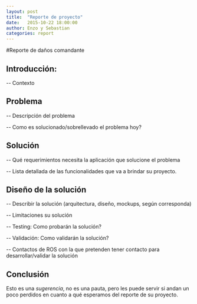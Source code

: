 ```yaml
---
layout: post
title:  "Reporte de proyecto"
date:   2015-10-22 18:00:00
author: Enzo y Sebastian
categories: report
---
```

#Reporte de daños comandante

## Introducción:

-- Contexto

## Problema

-- Descripción del problema

-- Como es solucionado/sobrellevado el problema hoy?

## Solución

-- Qué requerimientos necesita la aplicación que solucione el problema

-- Lista detallada de las funcionalidades que va a brindar su proyecto.

## Diseño de la solución

-- Describir la solución (arquitectura, diseño, mockups, según corresponda)

-- Limitaciones su solución

-- Testing: Como probarán la solución?

-- Validación: Como validarán la solución?

-- Contactos de ROS con la que pretenden tener contacto para desarrollar/validar la solución

## Conclusión

Esto es una _sugerencia_, no es una pauta, pero les puede servir si andan un poco perdidos en cuanto a qué esperamos del reporte de su proyecto.

